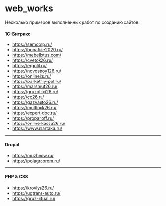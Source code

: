 # web_works
Несколько примеров выполненных работ по созданию сайтов.

#### 1С-Битрикс
+ https://semcorp.ru/
+ https://bonafide2020.ru/
+ https://mebellotus.com/
+ https://cvetok26.ru/
+ https://ergolit.ru/
+ https://novostroy126.ru/
+ https://onlineits.ru/
+ https://parketniy-pol.ru/
+ https://marshrut26.ru/
+ https://gruzotaxi26.ru/
+ https://cc26.ru/
+ https://gazvauto26.ru/
+ https://multlock26.ru/
+ https://expert-doc.ru/
+ https://propanoff.ru/
+ https://online-kassa26.ru/
+ https://www.martaka.ru/

<hr>

#### Drupal
+ https://muzhnow.ru/
+ https://polagroprom.ru/

<hr>

#### PHP & CSS
+ https://krovlya26.ru/
+ https://ugtrans-auto.ru/
+ https://gruz-ritual.ru/
